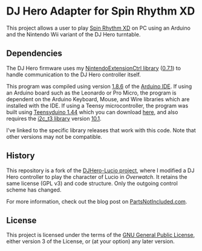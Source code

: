 # DJ Hero Adapter for Spin Rhythm XD
This project allows a user to play [Spin Rhythm XD](https://www.spinrhythmgame.com/) on PC using an Arduino and the Nintendo Wii variant of the DJ Hero turntable.

## Dependencies
The DJ Hero firmware uses my [NintendoExtensionCtrl library](https://github.com/dmadison/NintendoExtensionCtrl/) ([0.7.1](https://github.com/dmadison/NintendoExtensionCtrl/releases/tag/v0.7.1)) to handle communication to the DJ Hero controller itself.

This program was compiled using version [1.8.6](https://www.arduino.cc/en/Main/OldSoftwareReleases) of the [Arduino IDE](https://www.arduino.cc/en/Main/Software). If using an Arduino board such as the Leonardo or Pro Micro, the program is dependent on the Arduino Keyboard, Mouse, and Wire libraries which are installed with the IDE. If using a Teensy microcontroller, the program was built using [Teensyduino 1.44](https://www.pjrc.com/teensyduino-1-44-released/) which you can download [here](https://www.pjrc.com/teensy/td_144), and also requires the [i2c_t3 library](https://github.com/nox771/i2c_t3) version [10.1](https://github.com/nox771/i2c_t3/releases/tag/v10.1).

I've linked to the specific library releases that work with this code. Note that other versions may not be compatible.

## History
This repository is a fork of the [DJHero-Lucio project](https://github.com/dmadison/DJHero-Lucio), where I modified a DJ Hero controller to play the character of Lucio in *Overwatch*. It retains the same license (GPL v3) and code structure. Only the outgoing control scheme has changed.

For more information, check out the blog post on [PartsNotIncluded.com](http://www.partsnotincluded.com/altctrl/playing-lucio-with-a-dj-hero-turntable).

## License
This project is licensed under the terms of the [GNU General Public License](https://www.gnu.org/licenses/gpl-3.0.en.html), either version 3 of the License, or (at your option) any later version.
